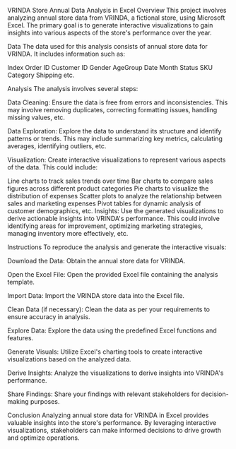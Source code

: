 VRINDA Store Annual Data Analysis in Excel
Overview
This project involves analyzing annual store data from VRINDA, a fictional store, using Microsoft Excel. The primary goal is to generate interactive visualizations to gain insights into various aspects of the store's performance over the year.

Data
The data used for this analysis consists of annual store data for VRINDA. It includes information such as:

Index
Order ID 
Customer ID
Gender
AgeGroup
Date 
Month
Status
SKU 
Category
Shipping etc.

Analysis
The analysis involves several steps:

Data Cleaning: Ensure the data is free from errors and inconsistencies. This may involve removing duplicates, correcting formatting issues, handling missing values, etc.

Data Exploration: Explore the data to understand its structure and identify patterns or trends. This may include summarizing key metrics, calculating averages, identifying outliers, etc.

Visualization: Create interactive visualizations to represent various aspects of the data. This could include:

Line charts to track sales trends over time
Bar charts to compare sales figures across different product categories
Pie charts to visualize the distribution of expenses
Scatter plots to analyze the relationship between sales and marketing expenses
Pivot tables for dynamic analysis of customer demographics, etc.
Insights: Use the generated visualizations to derive actionable insights into VRINDA's performance. This could involve identifying areas for improvement, optimizing marketing strategies, managing inventory more effectively, etc.

Instructions
To reproduce the analysis and generate the interactive visuals:

Download the Data: Obtain the annual store data for VRINDA.

Open the Excel File: Open the provided Excel file containing the analysis template.

Import Data: Import the VRINDA store data into the Excel file.

Clean Data (if necessary): Clean the data as per your requirements to ensure accuracy in analysis.

Explore Data: Explore the data using the predefined Excel functions and features.

Generate Visuals: Utilize Excel's charting tools to create interactive visualizations based on the analyzed data.

Derive Insights: Analyze the visualizations to derive insights into VRINDA's performance.

Share Findings: Share your findings with relevant stakeholders for decision-making purposes.

Conclusion
Analyzing annual store data for VRINDA in Excel provides valuable insights into the store's performance. By leveraging interactive visualizations, stakeholders can make informed decisions to drive growth and optimize operations.
